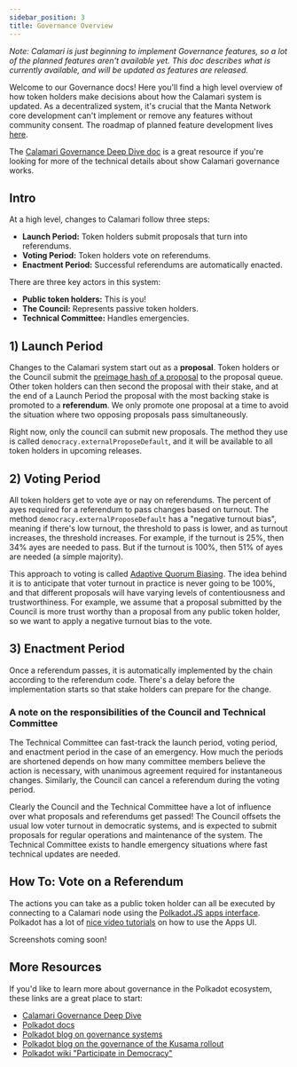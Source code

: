 ```yaml
---
sidebar_position: 3
title: Governance Overview
---
```



_Note: Calamari is just beginning to implement Governance features, so a lot 
of the planned features aren't available yet. This doc describes what is 
currently available, and will be updated as features are released._

Welcome to our Governance docs! Here you'll find a high level overview of
how token holders make decisions about how the Calamari system is updated.
As a decentralized system, it's crucial that the Manta Network core development 
can't implement or remove any features without community consent. The roadmap 
of planned feature development lives [here](https://emphasized-seed-161.notion.site/3b1b61e0aee8484396d674f4653e0813?v=451a4ad2105d4f9cb35fb74680359c1d). 

The [Calamari Governance Deep Dive doc](./governancedeepdive)
is a great resource if you're looking for more of the technical details about 
show Calamari governance works.

## Intro
At a high level, changes to Calamari follow three steps:
- **Launch Period:** Token holders submit proposals that turn into referendums.
- **Voting Period:** Token holders vote on referendums.
- **Enactment Period:** Successful referendums are automatically enacted.

There are three key actors in this system:
- **Public token holders:** This is you!
- **The Council:** Represents passive token holders.
- **Technical Committee:** Handles emergencies.

## 1) Launch Period
Changes to the Calamari system start out as a **proposal**. Token holders 
or the Council submit the [preimage hash of a proposal](https://wiki.polkadot.network/docs/maintain-guides-democracy#proposing-an-action) 
to the proposal queue. Other token holders can then second the proposal with 
their stake, and at the end of a Launch Period the proposal with the most 
backing stake is promoted to a **referendum**. We only promote one proposal 
at a time to avoid the situation where two opposing proposals pass simultaneously.

Right now, only the council can submit new proposals. The method they use 
is called `democracy.externalProposeDefault`, and it will be available to
all token holders in upcoming releases. 


## 2) Voting Period
All token holders get to vote aye or nay on referendums. The percent of ayes required
for a referendum to pass changes based on turnout. The method `democracy.externalProposeDefault`
has a "negative turnout bias", meaning if there's low turnout, the 
threshold to pass is lower, and as turnout increases, the threshold increases. 
For example, if the turnout is 25%, then 34% ayes are needed to pass. But if the 
turnout is 100%, then 51% of ayes are needed (a simple majority). 

This approach to voting is called [Adaptive Quorum Biasing](https://wiki.polkadot.network/docs/learn-governance#adaptive-quorum-biasing). 
The idea behind it is to anticipate that voter turnout in practice is
never going to be 100%, and that different proposals will have varying levels of 
contentiousness and trustworthiness. For example, we assume that a proposal 
submitted by the Council is more trust worthy than a proposal from any public 
token holder, so we want to apply a negative turnout bias to the vote.

## 3) Enactment Period
Once a referendum passes, it is automatically implemented by the chain according to 
the referendum code. There's a delay before the implementation starts so that
stake holders can prepare for the change. 

### A note on the responsibilities of the Council and Technical Committee
The Technical Committee can fast-track the launch period, voting period, and enactment
period in the case of an emergency. How much the periods are shortened depends 
on how many committee members believe the action is necessary, with unanimous 
agreement required for instantaneous changes. Similarly, the Council can cancel 
a referendum during the voting period.

Clearly the Council and the Technical Committee have a lot of influence over
what proposals and referendums get passed! The Council offsets the usual low 
voter turnout in democratic systems, and is expected to submit proposals for 
regular operations and maintenance of the system. The Technical Committee exists
to handle emergency situations where fast technical updates are needed.

## How To: Vote on a Referendum
The actions you can take as a public token holder can all be executed by connecting 
to a Calamari node using the [Polkadot.JS apps interface](https://polkadot.js.org/apps/).
Polkadot has a lot of [nice video tutorials](https://wiki.polkadot.network/docs/learn-video-tutorials#getting-started) 
on how to use the Apps UI.

Screenshots coming soon!

## More Resources
If you'd like to learn more about governance in the Polkadot ecosystem, these links 
are a great place to start:
- [Calamari Governance Deep Dive](./governancedeepdive)
- [Polkadot docs](https://wiki.polkadot.network/docs/learn-governance) 
- [Polkadot blog on governance systems](https://polkadot.network/blog/polkadot-governance/)
- [Polkadot blog on the governance of the Kusama rollout](https://polkadot.network/blog/kusama-rollout-and-governance/)
- [Polkadot wiki "Participate in Democracy"](https://wiki.polkadot.network/docs/maintain-guides-democracy)


